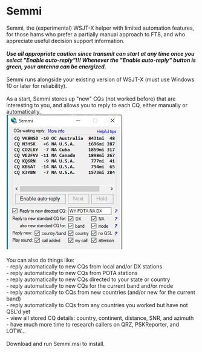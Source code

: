 # Semmi
 Semmi, the (experimental) WSJT-X helper with limited automation features, for those hams who prefer a partially manual approach to FT8, and who appreciate useful decision support information.
 <br><br><i><b>Use all appropriate caution since transmit can start at any time once you select "Enable auto-reply"!!! Whenever the "Enable auto-reply" button is green, your antenna can be energized.</b></i>
 <br><br>Semmi runs alongside your existing version of WSJT-X (must use Windows 10 or later for reliability).
 <br><br>As a start, Semmi stores up "new" CQs (not worked before) that are interesting to you, and allows you to reply to each CQ, either manually or automatically.
 <br><img src="https://github.com/avantol/Semmi/blob/main/Semmi.JPG">
<br><br>You can also do things like:
<br>- reply automatically to new CQs from local and/or DX stations
<br>- reply automatically to new CQs from POTA stations
<br>- reply automatically to new CQs directed to your state or country
<br>- reply automatically to new CQs for the current band and/or mode
<br>- reply automatically to CQs from new countries (and/or new for the current band)
<br>- reply automatically to CQs from any countries you worked but have not QSL'd yet
<br>- view all stored CQ details: country, continent, distance, SNR, and azimuth
<br>- have much more time to research callers on QRZ, PSKReporter, and LOTW...
<br><br>Download and run Semmi.msi to install.
